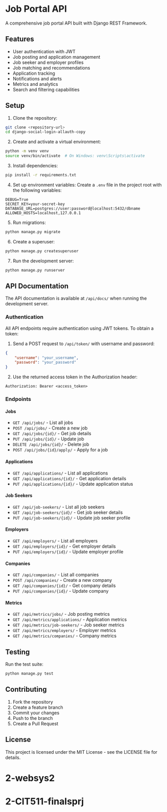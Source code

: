 # Job Portal API

A comprehensive job portal API built with Django REST Framework.

## Features

- User authentication with JWT
- Job posting and application management
- Job seeker and employer profiles
- Job matching and recommendations
- Application tracking
- Notifications and alerts
- Metrics and analytics
- Search and filtering capabilities

## Setup

1. Clone the repository:
```bash
git clone <repository-url>
cd django-social-login-allauth-copy
```

2. Create and activate a virtual environment:
```bash
python -m venv venv
source venv/bin/activate  # On Windows: venv\Scripts\activate
```

3. Install dependencies:
```bash
pip install -r requirements.txt
```

4. Set up environment variables:
Create a `.env` file in the project root with the following variables:
```
DEBUG=True
SECRET_KEY=your-secret-key
DATABASE_URL=postgres://user:password@localhost:5432/dbname
ALLOWED_HOSTS=localhost,127.0.0.1
```

5. Run migrations:
```bash
python manage.py migrate
```

6. Create a superuser:
```bash
python manage.py createsuperuser
```

7. Run the development server:
```bash
python manage.py runserver
```

## API Documentation

The API documentation is available at `/api/docs/` when running the development server.

### Authentication

All API endpoints require authentication using JWT tokens. To obtain a token:

1. Send a POST request to `/api/token/` with username and password:
```json
{
    "username": "your_username",
    "password": "your_password"
}
```

2. Use the returned access token in the Authorization header:
```
Authorization: Bearer <access_token>
```

### Endpoints

#### Jobs
- `GET /api/jobs/` - List all jobs
- `POST /api/jobs/` - Create a new job
- `GET /api/jobs/{id}/` - Get job details
- `PUT /api/jobs/{id}/` - Update job
- `DELETE /api/jobs/{id}/` - Delete job
- `POST /api/jobs/{id}/apply/` - Apply for a job

#### Applications
- `GET /api/applications/` - List all applications
- `GET /api/applications/{id}/` - Get application details
- `PUT /api/applications/{id}/` - Update application status

#### Job Seekers
- `GET /api/job-seekers/` - List all job seekers
- `GET /api/job-seekers/{id}/` - Get job seeker details
- `PUT /api/job-seekers/{id}/` - Update job seeker profile

#### Employers
- `GET /api/employers/` - List all employers
- `GET /api/employers/{id}/` - Get employer details
- `PUT /api/employers/{id}/` - Update employer profile

#### Companies
- `GET /api/companies/` - List all companies
- `POST /api/companies/` - Create a new company
- `GET /api/companies/{id}/` - Get company details
- `PUT /api/companies/{id}/` - Update company

#### Metrics
- `GET /api/metrics/jobs/` - Job posting metrics
- `GET /api/metrics/applications/` - Application metrics
- `GET /api/metrics/job-seekers/` - Job seeker metrics
- `GET /api/metrics/employers/` - Employer metrics
- `GET /api/metrics/companies/` - Company metrics

## Testing

Run the test suite:
```bash
python manage.py test
```

## Contributing

1. Fork the repository
2. Create a feature branch
3. Commit your changes
4. Push to the branch
5. Create a Pull Request

## License

This project is licensed under the MIT License - see the LICENSE file for details.
# 2-websys2
# 2-CIT511-finalsprj
